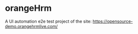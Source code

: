 # orangeHrm
A UI automation e2e test project of the site: https://opensource-demo.orangehrmlive.com/